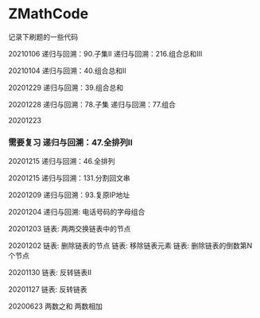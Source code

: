 # ZMathCode
记录下刷题的一些代码

20210106
递归与回溯：90.子集II
递归与回溯：216.组合总和III

20210104
递归与回溯：40.组合总和II

20201229
递归与回溯：39.组合总和

20201228
递归与回溯：78.子集
递归与回溯：77.组合

20201223
### 需要复习 递归与回溯：47.全排列II  

20201215
递归与回溯：46.全排列

20201215
递归与回溯：131.分割回文串

20201209
递归与回溯：93.复原IP地址

20201204
递归与回溯: 电话号码的字母组合

20201203
链表: 两两交换链表中的节点

20201202
链表: 删除链表的节点
链表: 移除链表元素
链表: 删除链表的倒数第N个节点

20201130
链表: 反转链表II

20201127
链表: 反转链表

20200623
两数之和
两数相加
